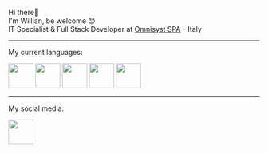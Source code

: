 Hi there👋 <br>
I'm Willian, be welcome 😊 <br>
IT Specialist & Full Stack Developer at [Omnisyst SPA](https://www.omnisyst.it/) - Italy <hr>

My current languages:
<div>
  <a href="https://it.4d.com/"><img width="50" height="50" src="https://www.solvusoft.com/file-extensions/images/developers/200x200/3571_4d-inc.png"/></a>
  <a href="https://www.php.net/"><img width="50" height="50" src="https://cdn.jsdelivr.net/gh/devicons/devicon@latest/icons/php/php-original.svg"/></a>
  <a href="https://developer.mozilla.org/en-US/docs/Web/JavaScript"><img width="50" height="50" src="https://cdn.jsdelivr.net/gh/devicons/devicon/icons/javascript/javascript-plain.svg"/></a>
  <a href="https://laravel.com/"><img width="50" height="50" src="https://cdn.jsdelivr.net/gh/devicons/devicon@latest/icons/laravel/laravel-original.svg"/></a>
  <a href="https://angular.io/"><img width="50" height="50" src="https://cdn.jsdelivr.net/gh/devicons/devicon@latest/icons/angularjs/angularjs-plain.svg"/></a>
</div> <hr>

My social media:
<div>
  <a href="https://www.linkedin.com/in/willian-regis"><img width="50" height="50" src="https://cdn.jsdelivr.net/gh/devicons/devicon/icons/linkedin/linkedin-original.svg"/></a>
</div>




<!--
**willian09/willian09** is a ✨ _special_ ✨ repository because its `README.md` (this file) appears on your GitHub profile.

Here are some ideas to get you started:

- 🔭 I’m currently working on ...
- 🌱 I’m currently learning ...
- 👯 I’m looking to collaborate on ...
- 🤔 I’m looking for help with ...
- 💬 Ask me about ...
- 📫 How to reach me: ...
- 😄 Pronouns: ...
- ⚡ Fun fact: ...
-->
